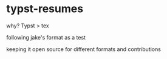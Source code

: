 # typst-resumes

why?
Typst > tex

following jake's format as a test

keeping it open source for different formats and contributions